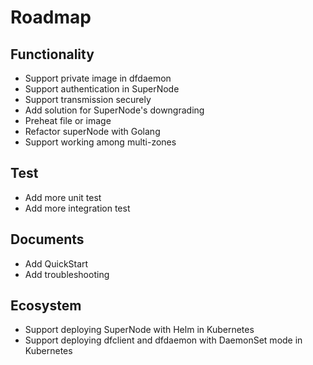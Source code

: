 # Roadmap

## Functionality

* Support private image in dfdaemon
* Support authentication in SuperNode
* Support transmission securely
* Add solution for SuperNode's downgrading
* Preheat file or image
* Refactor superNode with Golang
* Support working among multi-zones

## Test

* Add more unit test
* Add more integration test

## Documents

* Add QuickStart
* Add troubleshooting

## Ecosystem

* Support deploying SuperNode with Helm in Kubernetes
* Support deploying dfclient and dfdaemon with DaemonSet mode in Kubernetes
